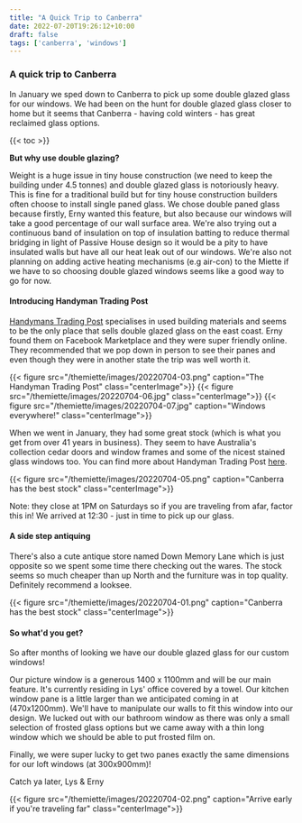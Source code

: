 ```yaml
---
title: "A Quick Trip to Canberra"
date: 2022-07-20T19:26:12+10:00
draft: false
tags: ['canberra', 'windows']
---
```


### A quick trip to Canberra 

In January we sped down to Canberra to pick up some double glazed glass for our windows. We had been on the hunt for double glazed glass closer to home but it seems that Canberra - having cold winters - has great reclaimed glass options. 

{{< toc >}}

**But why use double glazing?** 

Weight is a huge issue in tiny house construction (we need to keep the building under 4.5 tonnes) and double glazed glass is notoriously heavy. This is fine for a traditional build but for tiny house construction builders often choose to install single paned glass. We chose double paned glass because firstly, Erny wanted this feature, but also because our windows will take a good percentage of our wall surface area. We're also trying out a continuous band of insulation on top of insulation batting to reduce thermal bridging in light of Passive House design so it would be a pity to have insulated walls but have all our heat leak out of our windows. We're also not planning on adding active heating mechanisms (e.g air-con) to the Miette if we have to so choosing double glazed windows seems like a good way to go for now.  

#### Introducing Handyman Trading Post
[Handymans Trading Post](https://www.facebook.com/people/Handymans-Trading-Post/100047632246581/) specialises in used building materials and seems to be the only place that sells double glazed glass on the east coast. Erny found them on Facebook Marketplace and they were super friendly online. They recommended that we pop down in person to see their panes and even though they were in another state the trip was well worth it.

{{< figure src="/themiette/images/20220704-03.png" caption="The Handyman Trading Post" class="centerImage">}}
{{< figure src="/themiette/images/20220704-06.jpg" class="centerImage">}}
{{< figure src="/themiette/images/20220704-07.jpg" caption="Windows everywhere!" class="centerImage">}}

When we went in January, they had some great stock (which is what you get from over 41 years in business). They seem to have Australia's collection cedar doors and window frames and some of the nicest stained glass windows too. You can find more about Handyman Trading Post [here](https://www.instagram.com/htpcanberra/?hl=en).

{{< figure src="/themiette/images/20220704-05.png" caption="Canberra has the best stock" class="centerImage">}}

Note: they close at 1PM on Saturdays so if you are traveling from afar, factor this in! We arrived at 12:30 - just in time to pick up our glass.

#### A side step antiquing 
There's also a cute antique store named Down Memory Lane which is just opposite so we spent some time there checking out the wares. The stock seems so much cheaper than up North and the furniture was in top quality. Definitely recommend a looksee. 

{{< figure src="/themiette/images/20220704-01.png" caption="Canberra has the best stock" class="centerImage">}}

#### So what'd you get? 
So after months of looking we have our double glazed glass for our custom windows!

Our picture window is a generous 1400 x 1100mm and will be our main feature. It's currently residing in Lys' office covered by a towel. Our kitchen window pane is a little larger than we anticipated coming in at (470x1200mm). We'll have to manipulate our walls to fit this window into our design. We lucked out with our bathroom window as there was only a small selection of frosted glass options but we came away with a thin long window which we should be able to put frosted film on. 

Finally, we were super lucky to get two panes exactly the same dimensions for our loft windows (at 300x900mm)!

Catch ya later,
Lys & Erny

{{< figure src="/themiette/images/20220704-02.png" caption="Arrive early if you're traveling far" class="centerImage">}}
